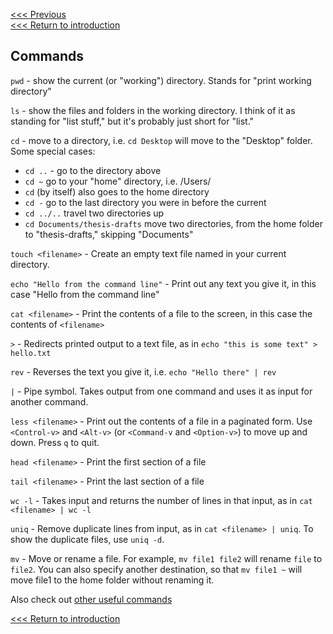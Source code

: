 [<<< Previous](grep.md)  
[<<< Return to introduction](../README.md)

## Commands

`pwd` - show the current (or "working") directory. Stands for "print working directory"

`ls` - show the files and folders in the working directory. I think of it as standing for "list stuff," but it's probably just short for "list."

`cd` - move to a directory, i.e. `cd Desktop` will move to the "Desktop" folder. Some special cases:

- `cd ..` - go to the directory above
- `cd ~` go to your "home" directory, i.e. /Users/<yourname>
- `cd` (by itself) also goes to the home directory
- `cd -` go to the last directory you were in before the current
- `cd ../..` travel two directories up
- `cd Documents/thesis-drafts` move two directories, from the home folder to "thesis-drafts," skipping "Documents"

`touch <filename>` - Create an empty text file named <filename> in your current directory.

`echo "Hello from the command line"` - Print out any text you give it, in this case "Hello from the command line"

`cat <filename>` - Print the contents of a file to the screen, in this case the contents of `<filename>`

`>` - Redirects printed output to a text file, as in `echo "this is some text" > hello.txt`

`rev` - Reverses the text you give it, i.e. `echo "Hello there" | rev` 

`|` - Pipe symbol. Takes output from one command and uses it as input for another command.

`less <filename>` - Print out the contents of a file in a paginated form. Use `<Control-v>` and `<Alt-v>` (or `<Command-v` and `<Option-v>`) to move up and down. Press `q` to quit.

`head <filename>` - Print the first section of a file

`tail <filename>` - Print the last section of a file

`wc -l` - Takes input and returns the number of lines in that input, as in `cat <filename> | wc -l`

`uniq` - Remove duplicate lines from input, as in `cat <filename> | uniq`. To show the duplicate files, use `uniq -d`.

`mv` - Move or rename a file. For example, `mv file1 file2` will rename `file` to `file2`. You can also specify another destination, so that `mv file1 ~` will move file1 to the home folder without renaming it.

Also check out [other useful commands](other-commands.md)

[<<< Return to introduction](../README.md)
